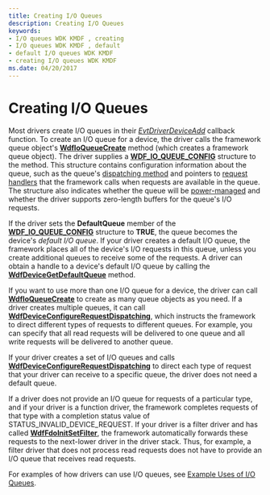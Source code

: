 ```yaml
---
title: Creating I/O Queues
description: Creating I/O Queues
keywords:
- I/O queues WDK KMDF , creating
- I/O queues WDK KMDF , default
- default I/O queues WDK KMDF
- creating I/O queues WDK KMDF
ms.date: 04/20/2017
---
```


# Creating I/O Queues





Most drivers create I/O queues in their [*EvtDriverDeviceAdd*](/windows-hardware/drivers/ddi/wdfdriver/nc-wdfdriver-evt_wdf_driver_device_add) callback function. To create an I/O queue for a device, the driver calls the framework queue object's [**WdfIoQueueCreate**](/windows-hardware/drivers/ddi/wdfio/nf-wdfio-wdfioqueuecreate) method (which creates a framework queue object). The driver supplies a [**WDF\_IO\_QUEUE\_CONFIG**](/windows-hardware/drivers/ddi/wdfio/ns-wdfio-_wdf_io_queue_config) structure to the method. This structure contains configuration information about the queue, such as the queue's [dispatching method](dispatching-methods-for-i-o-requests.md) and pointers to [request handlers](request-handlers.md) that the framework calls when requests are available in the queue. The structure also indicates whether the queue will be [power-managed](using-power-managed-i-o-queues.md) and whether the driver supports zero-length buffers for the queue's I/O requests.

If the driver sets the **DefaultQueue** member of the [**WDF\_IO\_QUEUE\_CONFIG**](/windows-hardware/drivers/ddi/wdfio/ns-wdfio-_wdf_io_queue_config) structure to **TRUE**, the queue becomes the device's *default I/O queue*. If your driver creates a default I/O queue, the framework places all of the device's I/O requests in this queue, unless you create additional queues to receive some of the requests. A driver can obtain a handle to a device's default I/O queue by calling the [**WdfDeviceGetDefaultQueue**](/windows-hardware/drivers/ddi/wdfdevice/nf-wdfdevice-wdfdevicegetdefaultqueue) method.

If you want to use more than one I/O queue for a device, the driver can call [**WdfIoQueueCreate**](/windows-hardware/drivers/ddi/wdfio/nf-wdfio-wdfioqueuecreate) to create as many queue objects as you need. If a driver creates multiple queues, it can call [**WdfDeviceConfigureRequestDispatching**](/windows-hardware/drivers/ddi/wdfdevice/nf-wdfdevice-wdfdeviceconfigurerequestdispatching), which instructs the framework to direct different types of requests to different queues. For example, you can specify that all read requests will be delivered to one queue and all write requests will be delivered to another queue.

If your driver creates a set of I/O queues and calls [**WdfDeviceConfigureRequestDispatching**](/windows-hardware/drivers/ddi/wdfdevice/nf-wdfdevice-wdfdeviceconfigurerequestdispatching) to direct each type of request that your driver can receive to a specific queue, the driver does not need a default queue.

If a driver does not provide an I/O queue for requests of a particular type, and if your driver is a function driver, the framework completes requests of that type with a completion status value of STATUS\_INVALID\_DEVICE\_REQUEST. If your driver is a filter driver and has called [**WdfFdoInitSetFilter**](/windows-hardware/drivers/ddi/wdffdo/nf-wdffdo-wdffdoinitsetfilter), the framework automatically forwards these requests to the next-lower driver in the driver stack. Thus, for example, a filter driver that does not process read requests does not have to provide an I/O queue that receives read requests.

For examples of how drivers can use I/O queues, see [Example Uses of I/O Queues](example-uses-of-i-o-queues.md).

 

